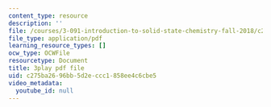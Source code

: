 ```yaml
---
content_type: resource
description: ''
file: /courses/3-091-introduction-to-solid-state-chemistry-fall-2018/c275ba2696bb5d2eccc1858ee4c6cbe5_KBgF_4xmahM.pdf
file_type: application/pdf
learning_resource_types: []
ocw_type: OCWFile
resourcetype: Document
title: 3play pdf file
uid: c275ba26-96bb-5d2e-ccc1-858ee4c6cbe5
video_metadata:
  youtube_id: null
---
```

